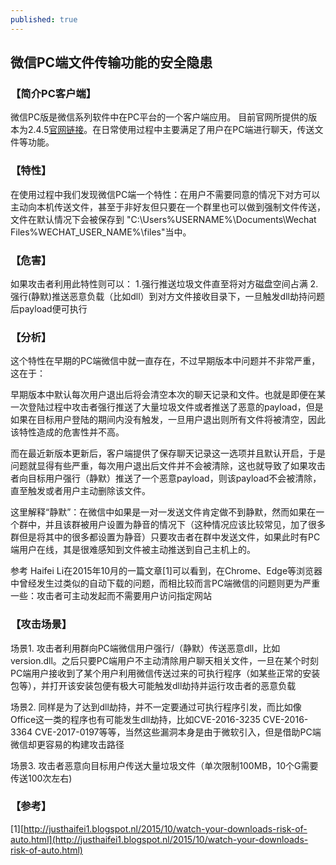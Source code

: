 ```yaml
---
published: true
---
```

## 微信PC端文件传输功能的安全隐患

### 【简介PC客户端】
微信PC版是微信系列软件中在PC平台的一个客户端应用。
目前官网所提供的版本为2.4.5[官网链接](http://weixin.qq.com/cgi-bin/readtemplate?t=win_weixin)。在日常使用过程中主要满足了用户在PC端进行聊天，传送文件等功能。

### 【特性】
在使用过程中我们发现微信PC端一个特性：在用户不需要同意的情况下对方可以主动向本机传送文件，甚至于非好友但只要在一个群里也可以做到强制文件传送，文件在默认情况下会被保存到 "C:\Users\%USERNAME%\Documents\Wechat Files\%WECHAT_USER_NAME%\files\"当中。

### 【危害】
如果攻击者利用此特性则可以：
1.强行推送垃圾文件直至将对方磁盘空间占满
2.强行(静默)推送恶意负载（比如dll）到对方文件接收目录下，一旦触发dll劫持问题后payload便可执行

### 【分析】
这个特性在早期的PC端微信中就一直存在，不过早期版本中问题并不非常严重，这在于：

早期版本中默认每次用户退出后将会清空本次的聊天记录和文件。也就是即便在某一次登陆过程中攻击者强行推送了大量垃圾文件或者推送了恶意的payload，但是如果在目标用户登陆的期间内没有触发，一旦用户退出则所有文件将被清空，因此该特性造成的危害性并不高。

而在最近新版本更新后，客户端提供了保存聊天记录这一选项并且默认开启，于是问题就显得有些严重，每次用户退出后文件并不会被清除，这也就导致了如果攻击者向目标用户强行（静默）推送了一个恶意payload，则该payload不会被清除，直至触发或者用户主动删除该文件。

这里解释“静默”：在微信中如果是一对一发送文件肯定做不到静默，然而如果在一个群中，并且该群被用户设置为静音的情况下（这种情况应该比较常见，加了很多群但是将其中的很多都设置为静音）只要攻击者在群中发送文件，如果此时有PC端用户在线，其是很难感知到文件被主动推送到自己主机上的。

参考 Haifei Li在2015年10月的一篇文章[1]可以看到，在Chrome、Edge等浏览器中曾经发生过类似的自动下载的问题，而相比较而言PC端微信的问题则更为严重一些：攻击者可主动发起而不需要用户访问指定网站

### 【攻击场景】
场景1. 攻击者利用群向PC端微信用户强行/（静默）传送恶意dll，比如version.dll。之后只要PC端用户不主动清除用户聊天相关文件，一旦在某个时刻PC端用户接收到了某个用户利用微信传送过来的可执行程序（如某些正常的安装包等），并打开该安装包便有极大可能触发dll劫持并运行攻击者的恶意负载

场景2. 同样是为了达到dll劫持，并不一定要通过可执行程序引发，而比如像Office这一类的程序也有可能发生dll劫持，比如CVE-2016-3235 CVE-2016-3364 CVE-2017-0197等等，当然这些漏洞本身是由于微软引入，但是借助PC端微信却更容易的构建攻击路径

场景3. 攻击者恶意向目标用户传送大量垃圾文件（单次限制100MB，10个G需要传送100次左右)

### 【参考】

[1][http://justhaifei1.blogspot.nl/2015/10/watch-your-downloads-risk-of-auto.html](http://justhaifei1.blogspot.nl/2015/10/watch-your-downloads-risk-of-auto.html)

